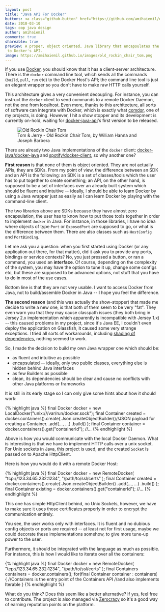 ```yaml
---
layout: post
title: "Java API For Docker"
buttons: <a class="github-button" href="https://github.com/amihaiemil/docker-java-api" data-icon="octicon-star" data-count-href="/amihaiemil/docker-java-api/stargazers" data-count-api="/repos/amihaiemil/docker-java-api#stargazers_count" data-count-aria-label="# stargazers on GitHub" aria-label="Star amihaiemil/docker-java-api on GitHub">Star</a> <a class="github-button" href="https://github.com/amihaiemil/docker-java-api/fork" data-icon="octicon-repo-forked" data-count-href="/opencharles/charles/network" data-count-api="/repos//amihaiemil/docker-java-api#forks_count" data-count-aria-label="# forks on GitHub" aria-label="Fork amihaiemil/docker-java-api on GitHub">Fork</a>
date: 2018-03-10
tags: oop java design
author: amihaiemil
comments: true
shareable: true
preview: A proper, object oriented, Java library that encapsulates the calls
 to Docker's API.
image: https://amihaiemil.github.io/images/old_rockin_chair_tom.png
---
```


If you use [Docker](https://docs.docker.com/engine/docker-overview/), you should know that it has a client-server architecture. There is the ``docker`` command line tool, which sends all the commands (``build``, ``pull``, ``run`` etc) to the Docker Host's API; the command line tool is just an elegant wrapper so you don't have to make raw HTTP calls yourself.

This architecture gives a very convenient decoupling. For instance, you can instruct the ``docker`` client to send commands to a remote Docker Daemon, not the one from localhost. Even more, thanks to this architecture, all sorts of software can integrate with Docker, which is exactly what [comdor](http://www.comdor.co), one of my projects, is doing. However, I hit a show stopper and its development is currently on-hold, waiting for [docker-java-api](https://github.com/amihaiemil/docker-java-api)'s first version to be released.

<figure class="articleimg">
 <img src="{{page.image}}" alt="Old Rockin Chair Tom">
 <figcaption>
 Tom & Jerry - Old Rockin Chair Tom, by  William Hanna and Joseph Barbera
 </figcaption>
</figure>

There are already two Java implementations of the ``docker`` client: [docker-java/docker-java](https://github.com/docker-java/docker-java) and [spotify/docker-client](https://github.com/spotify/docker-client), so why another one?

**First reason** is that none of them is object oriented. They are not actually APIs, they are SDKs. From my point of view, the difference between an SDK and an API is the following: an SDK is a set of classes/tools which the user has to put together to create something; an API, on the other hand, is supposed to be a set of interfaces over an already built system which should be fluent and intuitive -- ideally, I should be able to learn Docker by using a Java wrapper just as easily as I can learn Docker by playing with the command-line client.

The two libraries above are SDKs because they have almost zero encapsulation, the user has to know how to put those tools together in order to implement ``docker`` in Java. For instance, in those libraries, I have no idea where objects of type ``Port`` or ``ExposedPort`` are supposed to go, or what is the difference between them. There are also classes such as ``HostConfig`` and ``PortBinding``.

Let me ask you a question: when you first started using Docker (or any application out there, for that matter), did it ask you to provide any ports, bindings or service contexts? No, you just pressed a button, or ran a command, you used an **interface**. Of course, depending on the complexity of the system, you may have the option to tune it up, change some configs etc, but these are supposed to be advanced options, not stuff that you have to do in most of the use cases.

Bottom line is that they are not very usable. I want to access Docker from Java, not to build/assemble Docker in Java -- I hope you feel the difference.

**The second reason** (and this was actually the show-stopper) that made me decide to write a new one, is that both of them seem to be very "fat". They even warn you that they may cause classpath issues (they both bring in Jersey 2.x implementation which apparently is incompatible with Jersey 1.x) -- this caused problems in my project, since it's Java EE, I couldn't even deploy the application on Glassfish, it caused some very strange exceptions. I tried all sorts of workarounds, including [shading of dependencies](https://maven.apache.org/plugins/maven-shade-plugin/), nothing seemed to work.

So, I made the decision to build my own Java wrapper one which should be:

  * as fluent and intuitive as possible
  * encapsulated -- ideally, only two public classes, everything else is hidden behind Java interfaces
  * as few Builders as possible
  * clean, its dependencies should be clear and cause no conflicts with other Java platforms or frameworks

It is still in its early stage so I can only give some hints about how it should work:

{% highlight java %}
  final Docker docker = new LocalDocker("unix:///var/run/docker.sock");
  final Container created = docker.containers().create(
    Json.createObjectBuilder()//JSON payload for creating a Container.
        .add(..., ...)
        .build()
  );
  final Container container = docker.containers().get("containerId");
  //...
{% endhighlight %}

Above is how you would communicate with the local Docker Daemon. What is interesting is that we
have to implement HTTP calls over a unix socket. For Unix sockets in Java, [this](https://github.com/jnr/jnr-unixsocket) project is used, and the created ``Socket`` is passed on to Apache HttpClient.

Here is how you would do it with a remote Docker Host:

{% highlight java %}
  final Docker docker = new RemoteDocker(
    "tcp://123.34.65.232:1234",
    "/path/to/ssl/certs"
  );
  final Container created = docker.containers().create(
    Json.createObjectBuilder()
        .add(..., ...)
        .build()
  );
  final Container existing = docker.containers().get("containerId");
  //...
{% endhighlight %}

This one has simple HttpClient behind, no Unix Sockets, however, we have to make sure it uses those certificates properly in order to encrypt the communication entirely.

You see, the user works only with interfaces. It is fluent and no dubious config objects or ports are required -- at least not for first usage, maybe we could decorate these implementations somehow, to give more tune-up power to the user.

Furthermore, it should be integrated with the language as much as possible. For instance, this is
how I would like to iterate over all the containers:

{% highlight java %}
  final Docker docker = new RemoteDocker(
    "tcp://123.34.65.232:1234",
    "/path/to/ssl/certs"
  );
  final Containers containers = docker.containers();
  for(final Container container : containers) {
    //Containers is the entry point of the Containers API
    //and also implements Iterable<Container>
  }
{% endhighlight %}


What do you think? Does this seem like a better alternative? If yes, feel free to contribute. The
project is also managed via [Zerocracy](http://www.zerocracy.com) so it's a good way of earning reputation points on the platform.
